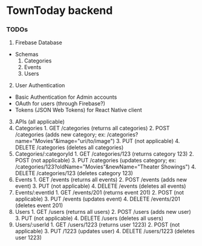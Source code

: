 # TownToday backend

### TODOs
1. Firebase Database
  * Schemas
    1. Categories
    2. Events
    3. Users
2. User Authentication
  * Basic Authentication for Admin accounts
  * OAuth for users (through Firebase?)
  * Tokens (JSON Web Tokens) for React Native client
3. APIs (all applicable)
  1. Categories
    1. GET /categories (returns all categories)
    2. POST /categories (adds new category; ex: /categories?name="Movies"&image="uri/to/image")
    3. PUT (not applicable)
    4. DELETE /categories (deletes all categories)
  2. Categories/:categoryId
    1. GET /categories/123 (returns category 123)
    2. POST (not applicable)
    3. PUT /categories (updates category; ex: /categories/123?oldName="Movies"&newName="Theater Showings")
    4. DELETE /categories/123 (deletes category 123)
  3. Events
    1. GET /events (returns all events)
    2. POST /events (adds new event)
    3. PUT (not applicable)
    4. DELETE /events (deletes all events)
  4. Events/:eventId
    1. GET /events/201 (returns event 201)
    2. POST (not applicable)
    3. PUT /events (updates event)
    4. DELETE /events/201 (deletes event 201)
  5. Users
    1. GET /users (returns all users)
    2. POST /users (adds new user)
    3. PUT (not applicable)
    4. DELETE /users (deletes all users)
  6. Users/:userId
    1. GET /users/1223 (returns user 1223)
    2. POST (not applicable)
    3. PUT /1223 (updates user)
    4. DELETE /users/1223 (deletes user 1223)
